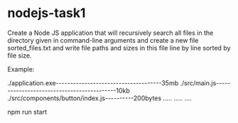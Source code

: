 # nodejs-task1

Create a Node JS application
that will recursively search all files in the directory given in command-line arguments
and create a new file sorted_files.txt
and write file paths and sizes in this file line by line
sorted by file size.


Example:


./application.exe-------------------------------------35mb
./src/main.js-------------------------------------------10kb
./src/components/button/index.js----------200bytes
.....
.....
....



npm run start
